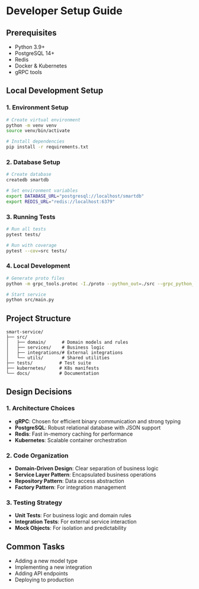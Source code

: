 # Developer Setup Guide

## Prerequisites
- Python 3.9+
- PostgreSQL 14+
- Redis
- Docker & Kubernetes
- gRPC tools

## Local Development Setup

### 1. Environment Setup
```bash
# Create virtual environment
python -m venv venv
source venv/bin/activate

# Install dependencies
pip install -r requirements.txt
```

### 2. Database Setup
```bash
# Create database
createdb smartdb

# Set environment variables
export DATABASE_URL="postgresql://localhost/smartdb"
export REDIS_URL="redis://localhost:6379"
```

### 3. Running Tests
```bash
# Run all tests
pytest tests/

# Run with coverage
pytest --cov=src tests/
```

### 4. Local Development
```bash
# Generate proto files
python -m grpc_tools.protoc -I./proto --python_out=./src --grpc_python_out=./src ./proto/smart_service.proto

# Start service
python src/main.py
```

## Project Structure
```
smart-service/
├── src/
│   ├── domain/      # Domain models and rules
│   ├── services/    # Business logic
│   ├── integrations/# External integrations
│   └── utils/       # Shared utilities
├── tests/          # Test suite
├── kubernetes/     # K8s manifests
└── docs/           # Documentation
```

## Design Decisions

### 1. Architecture Choices
- **gRPC**: Chosen for efficient binary communication and strong typing
- **PostgreSQL**: Robust relational database with JSON support
- **Redis**: Fast in-memory caching for performance
- **Kubernetes**: Scalable container orchestration

### 2. Code Organization
- **Domain-Driven Design**: Clear separation of business logic
- **Service Layer Pattern**: Encapsulated business operations
- **Repository Pattern**: Data access abstraction
- **Factory Pattern**: For integration management

### 3. Testing Strategy
- **Unit Tests**: For business logic and domain rules
- **Integration Tests**: For external service interaction
- **Mock Objects**: For isolation and predictability

## Common Tasks
- Adding a new model type
- Implementing a new integration
- Adding API endpoints
- Deploying to production